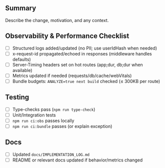 ## Summary

Describe the change, motivation, and any context.

## Observability & Performance Checklist

- [ ] Structured logs added/updated (no PII; use userIdHash when needed)
- [ ] x-request-id propagated/echoed in responses (middleware handles defaults)
- [ ] Server-Timing headers set on hot routes (app;dur, db;dur when available)
- [ ] Metrics updated if needed (requests/db/cache/webVitals)
- [ ] Bundle budgets: `ANALYZE=true next build` checked (≤ 300KB per route)

## Testing

- [ ] Type-checks pass (`npm run type-check`)
- [ ] Unit/Integration tests
- [ ] `npm run ci:obs` passes locally
- [ ] `npm run ci:bundle` passes (or explain exception)

## Docs

- [ ] Updated `docs/IMPLEMENTATION_LOG.md`
- [ ] README or relevant docs updated if behavior/metrics changed
